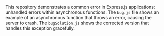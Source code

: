 This repository demonstrates a common error in Express.js applications: unhandled errors within asynchronous functions.  The `bug.js` file shows an example of an asynchronous function that throws an error, causing the server to crash. The `bugSolution.js` shows the corrected version that handles this exception gracefully.